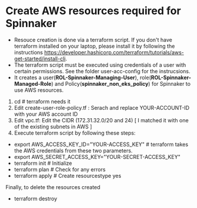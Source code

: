 # Create AWS resources required for Spinnaker

- Resouce creation is done via a terraform script. If you don't have terraform installed on your laptop, please install it by following the instructions https://developer.hashicorp.com/terraform/tutorials/aws-get-started/install-cli.
- The terraform script must be executed using credentials of a user with certain permissions. See the folder user-acc-config for the instrucsions.
- It creates a user(**ROL-Spinnaker-Managing-User**), role(**ROL-Spinnaker-Managed-Role**) and Policy(**spinnaker_non_eks_policy**) for Spinnaker to use AWS resources. 

1. cd <this folder>  # terraform needs it
2. Edit create-user-role-policy.tf : Serach and replace YOUR-ACCOUNT-ID with your AWS account ID
3. Edit vpc.tf: Edit the CIDR (172.31.32.0/20 and 24) [ I matched it with one of the existing subnets in AWS ]
4. Execute terraform script by following these steps:
- export AWS_ACCESS_KEY_ID="YOUR-ACCESS_KEY"  # terraform takes the AWS credentials from these two parameters.
- export AWS_SECRET_ACCESS_KEY="YOUR-SECRET-ACCESS_KEY"
- terraform init  # Initialize
- terraform plan  # Check for any errors
- terraform apply # Create resourcestype yes


Finally, to delete the resources created
- terraform destroy
